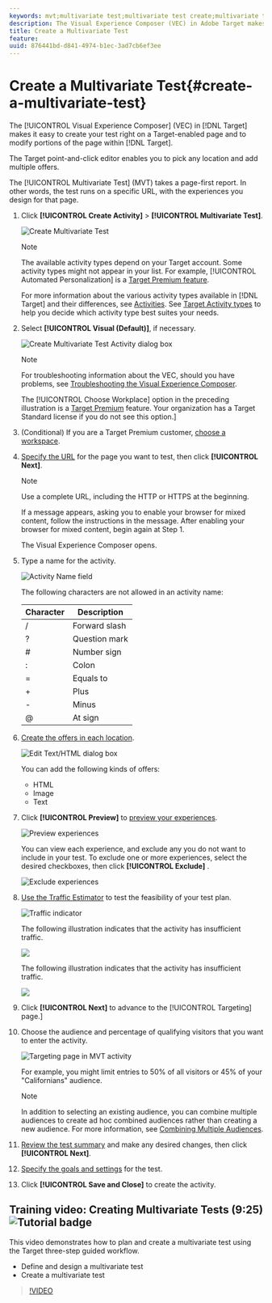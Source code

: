 ```yaml
---
keywords: mvt;multivariate test;multivariate test create;multivariate test creating;mvt create;mvt creating;mvt how;multivariate test how
description: The Visual Experience Composer (VEC) in Adobe Target makes it easy to create a Multivariate Test (MVT) right on a Target-enabled page and to modify portions of the page within Target.
title: Create a Multivariate Test
feature: 
uuid: 876441bd-d841-4974-b1ec-3ad7cb6ef3ee
---
```


# Create a Multivariate Test{#create-a-multivariate-test}

The [!UICONTROL Visual Experience Composer] (VEC) in [!DNL Target] makes it easy to create your test right on a Target-enabled page and to modify portions of the page within [!DNL Target].

The Target point-and-click editor enables you to pick any location and add multiple offers.

The [!UICONTROL Multivariate Test] (MVT) takes a page-first report. In other words, the test runs on a specific URL, with the experiences you design for that page. 

1. Click **[!UICONTROL Create Activity]** > **[!UICONTROL Multivariate Test]**.

   ![Create Multivariate Test](/help/c-activities/c-multivariate-testing/t-create-multivariate-test/assets/create-multivariate.png)

   >[!NOTE]
   >
   >The available activity types depend on your Target account. Some activity types might not appear in your list. For example, [!UICONTROL Automated Personalization] is a [Target Premium feature](/help/c-intro/intro.md#premium).
   >
   >For more information about the various activity types available in [!DNL Target] and their differences, see [Activities](../../../c-activities/activities.md#concept_D317A95A1AB54674BA7AB65C7985BA03). See [Target Activity types](/help/c-activities/target-activities-guide.md) to help you decide which activity type best suites your needs.

1. Select **[!UICONTROL Visual (Default)]**, if necessary.

   ![Create Multivariate Test Activity dialog box](/help/c-activities/c-multivariate-testing/t-create-multivariate-test/assets/create-mvt-dialog.png)

   >[!NOTE]
   >
   >For troubleshooting information about the VEC, should you have problems, see [Troubleshooting the Visual Experience Composer](/help/c-experiences/c-visual-experience-composer/r-troubleshoot-composer/troubleshoot-composer.md).
   >
   >The [!UICONTROL Choose Workplace] option in the preceding illustration is a [Target Premium](/help/c-intro/intro.md) feature. Your organization has a Target Standard license if you do not see this option.]

1. (Conditional) If you are a Target Premium customer, [choose a workspace](/help/administrating-target/c-user-management/property-channel/property-channel.md).

1. [Specify the URL](../../../c-activities/c-multivariate-testing/t-create-multivariate-test/url.md#concept_C12E4A85FF3B4E518E3110F6CF1AF9C0) for the page you want to test, then click **[!UICONTROL Next]**.
   
   >[!NOTE]
   >
   >Use a complete URL, including the HTTP or HTTPS at the beginning.

   If a message appears, asking you to enable your browser for mixed content, follow the instructions in the message. After enabling your browser for mixed content, begin again at Step 1.

   The Visual Experience Composer opens.

1. Type a name for the activity.

   ![Activity Name field](/help/c-activities/c-multivariate-testing/t-create-multivariate-test/assets/activityname.png)

   The following characters are not allowed in an activity name:

   | Character | Description |
   |--- |--- |
   |/|Forward slash|
   |?|Question mark|
   |#|Number sign|
   |:|Colon|
   |=|Equals to|
   |+|Plus|
   |-|Minus|
   |@|At sign|

1. [Create the offers in each location](../../../c-activities/c-multivariate-testing/t-create-multivariate-test/add-offers.md#concept_DCE6B45C30F7419B8EC17AFDEE8D8AA6).

   ![Edit Text/HTML dialog box](/help/c-activities/c-multivariate-testing/t-create-multivariate-test/assets/editoffers.png)

   You can add the following kinds of offers:

    * HTML 
    * Image 
    * Text

1. Click **[!UICONTROL Preview]** to [preview your experiences](/help/c-activities/c-multivariate-testing/t-create-multivariate-test/preview-experiences.md).

   ![Preview experiences](/help/c-activities/c-multivariate-testing/t-create-multivariate-test/assets/preview-mvt.png)

   You can view each experience, and exclude any you do not want to include in your test. To exclude one or more experiences, select the desired checkboxes, then click **[!UICONTROL Exclude]** .

   ![Exclude experiences](/help/c-activities/c-multivariate-testing/t-create-multivariate-test/assets/preview-mvt-exclude.png)

1. [Use the Traffic Estimator](../../../c-activities/c-multivariate-testing/t-create-multivariate-test/traffic-estimator.md#task_71AA6922AFD447EA8C5E610A78ABA714) to test the feasibility of your test plan.

   ![Traffic indicator](/help/c-activities/c-multivariate-testing/t-create-multivariate-test/assets/mvt-traffic-indicator.png)

   The following illustration indicates that the activity has insufficient traffic.

   ![](assets/estimator.png)

   The following illustration indicates that the activity has insufficient traffic.

   ![](assets/estimator2.png)

1. Click **[!UICONTROL Next]** to advance to the [!UICONTROL Targeting] page.]

1. Choose the audience and percentage of qualifying visitors that you want to enter the activity.

   ![Targeting page in MVT activity](/help/c-activities/c-multivariate-testing/t-create-multivariate-test/assets/mvt_audperc.png)

   For example, you might limit entries to 50% of all visitors or 45% of your "Californians" audience.

   >[!NOTE]
   >
   >In addition to selecting an existing audience, you can combine multiple audiences to create ad hoc combined audiences rather than creating a new audience. For more information, see [Combining Multiple Audiences](../../../c-target/combining-multiple-audiences.md#concept_A7386F1EA4394BD2AB72399C225981E5).

1. [Review the test summary](../../../c-activities/c-multivariate-testing/t-create-multivariate-test/test-summary.md#reference_971AB225963A4DC18EEB5B0E20F0A4A7) and make any desired changes, then click **[!UICONTROL Next]**.

1. [Specify the goals and settings](../../../c-activities/c-multivariate-testing/t-create-multivariate-test/goals-and-settings.md#reference_B25389FD6F3A4989801E740364B089CC) for the test.

1. Click **[!UICONTROL Save and Close]** to create the activity.

## Training video: Creating Multivariate Tests (9:25) ![Tutorial badge](/help/assets/tutorial.png)

This video demonstrates how to plan and create a multivariate test using the Target three-step guided workflow.

* Define and design a multivariate test 
* Create a multivariate test

>[!VIDEO](https://video.tv.adobe.com/v/17395)
